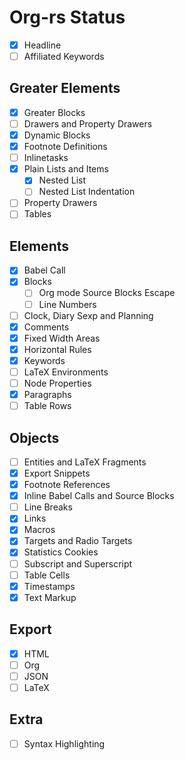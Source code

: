 # Org-rs Status

- [x] Headline
- [ ] Affiliated Keywords

## Greater Elements
- [x] Greater Blocks
- [ ] Drawers and Property Drawers
- [x] Dynamic Blocks
- [x] Footnote Definitions
- [ ] Inlinetasks
- [x] Plain Lists and Items
  - [x] Nested List
  - [ ] Nested List Indentation
- [ ] Property Drawers
- [ ] Tables

## Elements

- [x] Babel Call
- [x] Blocks
  - [ ] Org mode Source Blocks Escape
  - [ ] Line Numbers
- [ ] Clock, Diary Sexp and Planning
- [x] Comments
- [x] Fixed Width Areas
- [x] Horizontal Rules
- [x] Keywords
- [ ] LaTeX Environments
- [ ] Node Properties
- [x] Paragraphs
- [ ] Table Rows

## Objects

- [ ] Entities and LaTeX Fragments
- [x] Export Snippets
- [x] Footnote References
- [x] Inline Babel Calls and Source Blocks
- [ ] Line Breaks
- [x] Links
- [x] Macros
- [x] Targets and Radio Targets
- [x] Statistics Cookies
- [ ] Subscript and Superscript
- [ ] Table Cells
- [x] Timestamps
- [x] Text Markup

## Export

- [x] HTML
- [ ] Org
- [ ] JSON
- [ ] LaTeX

## Extra

- [ ] Syntax Highlighting
